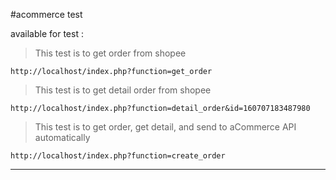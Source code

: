 #acommerce test

available for test :

>This test is to get order from shopee

`http://localhost/index.php?function=get_order`

>This test is to get detail order from shopee

`http://localhost/index.php?function=detail_order&id=160707183487980`

>This test is to get order, get detail, and send to aCommerce API automatically

`http://localhost/index.php?function=create_order`

___
